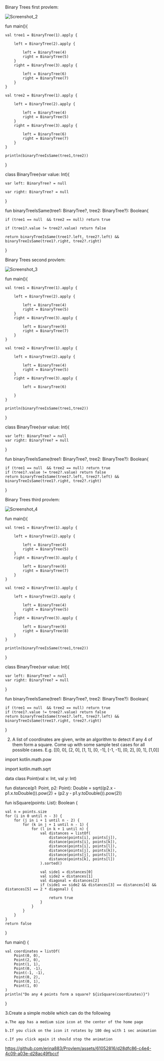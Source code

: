 Binary Trees first provlem:


![Screenshot_2](https://github.com/erina883/Provlem/assets/61052816/51172822-dee1-442c-8c88-be0d3545f9e3)



fun main(){

    val tree1 = BinaryTree(1).apply {
    
        left = BinaryTree(2).apply {
        
            left = BinaryTree(4)
            right = BinaryTree(5)
        }
        right = BinaryTree(3).apply {
        
            left = BinaryTree(6)
            right = BinaryTree(7)
        }
    }

    val tree2 = BinaryTree(1).apply {
    
        left = BinaryTree(2).apply {
        
            left = BinaryTree(4)
            right = BinaryTree(5)
        }
        right = BinaryTree(3).apply {
        
            left = BinaryTree(6)
            right = BinaryTree(7)
        }
    }

    println(binaryTreeIsSame(tree1,tree2))
    
}


class BinaryTree(var value: Int){

    var left: BinaryTree? = null
    
    var right: BinaryTree? = null
    
}


fun binaryTreeIsSame(tree1: BinaryTree?, tree2: BinaryTree?): Boolean{

    if (tree1 == null  && tree2 == null) return true
    
    if (tree1?.value != tree2?.value) return false
    
    return binaryTreeIsSame(tree1?.left, tree2?.left) && binaryTreeIsSame(tree1?.right, tree2?.right)
    
}



Binary Trees second provlem:


![Screenshot_3](https://github.com/erina883/Provlem/assets/61052816/d10d729d-c849-4f81-9252-ebb330ddc6e7)



fun main(){


    val tree1 = BinaryTree(1).apply {
    
        left = BinaryTree(2).apply {
        
            left = BinaryTree(4)
            right = BinaryTree(5)
        }
        right = BinaryTree(3).apply {
        
            left = BinaryTree(6)
            right = BinaryTree(7)
        }
    }

    val tree2 = BinaryTree(1).apply {
    
        left = BinaryTree(2).apply {
        
            left = BinaryTree(4)
            right = BinaryTree(5)
        }
        right = BinaryTree(3).apply {
        
            left = BinaryTree(6)

        }
    }

    println(binaryTreeIsSame(tree1,tree2))
}

class BinaryTree(var value: Int){

    var left: BinaryTree? = null
    var right: BinaryTree? = null
    
}

fun binaryTreeIsSame(tree1: BinaryTree?, tree2: BinaryTree?): Boolean{

    if (tree1 == null  && tree2 == null) return true
    if (tree1?.value != tree2?.value) return false
    return binaryTreeIsSame(tree1?.left, tree2?.left) && binaryTreeIsSame(tree1?.right, tree2?.right)
    
}


Binary Trees third provlem:

![Screenshot_4](https://github.com/erina883/Provlem/assets/61052816/52ea65e6-3550-419f-a049-fec822786543)


fun main(){

    val tree1 = BinaryTree(1).apply {
    
        left = BinaryTree(2).apply {
        
            left = BinaryTree(4)
            right = BinaryTree(5)
        }
        right = BinaryTree(3).apply {
        
            left = BinaryTree(6)
            right = BinaryTree(7)
        }
    }

    val tree2 = BinaryTree(1).apply {
    
        left = BinaryTree(2).apply {
        
            left = BinaryTree(4)
            right = BinaryTree(5)
        }
        right = BinaryTree(3).apply {
        
            left = BinaryTree(6)
            right = BinaryTree(8)
        }
    }

    println(binaryTreeIsSame(tree1,tree2))
}

class BinaryTree(var value: Int){

    var left: BinaryTree? = null
    var right: BinaryTree? = null
}

fun binaryTreeIsSame(tree1: BinaryTree?, tree2: BinaryTree?): Boolean{

    if (tree1 == null  && tree2 == null) return true
    if (tree1?.value != tree2?.value) return false
    return binaryTreeIsSame(tree1?.left, tree2?.left) && binaryTreeIsSame(tree1?.right, tree2?.right)
}




2.  A list of coordinates are given, write an algorithm to detect if any 4 of them form a square. Come up with some sample test cases for all possible cases.
E.g. [[0, 0], [2, 0], [1, 1], [0, -1], [-1, -1], [0, 2], [0, 1], [1,0]]



import kotlin.math.pow

import kotlin.math.sqrt


data class Point(val x: Int, val y: Int)


fun distance(p1: Point, p2: Point): Double = sqrt((p2.x - p1.x.toDouble()).pow(2) + (p2.y - p1.y.toDouble()).pow(2))


fun isSquare(points: List<Point>): Boolean {


    val n = points.size
    for (i in 0 until n - 3) {
        for (j in i + 1 until n - 2) {
            for (k in j + 1 until n - 1) {
                for (l in k + 1 until n) {
                    val distances = listOf(
                        distance(points[i], points[j]),
                        distance(points[i], points[k]),
                        distance(points[i], points[l]),
                        distance(points[j], points[k]),
                        distance(points[j], points[l]),
                        distance(points[k], points[l])
                    ).sorted()

                    val side1 = distances[0]
                    val side2 = distances[1]
                    val diagonal = distances[2]
                    if (side1 == side2 && distances[3] == distances[4] && distances[5] == 2 * diagonal) {
                    
                        return true
                    }
                }
            }
        }
    }
    return false
}

fun main() {

    val coordinates = listOf(
        Point(0, 0),
        Point(2, 0),
        Point(1, 1),
        Point(0, -1),
        Point(-1, -1),
        Point(0, 2),
        Point(0, 1),
        Point(1, 0)
    )
    println("Do any 4 points form a square? ${isSquare(coordinates)}")
}



3.Create a simple mobile which can do the following

    a.The app has a medium size icon at the center of the home page
    
    b.If you click on the icon it rotates by 180 deg with 1 sec animation
    
    c.If you click again it should stop the animation

    




https://github.com/erina883/Provlem/assets/61052816/d28dfc86-c4e4-4c09-a03e-d28ac49fbccf



